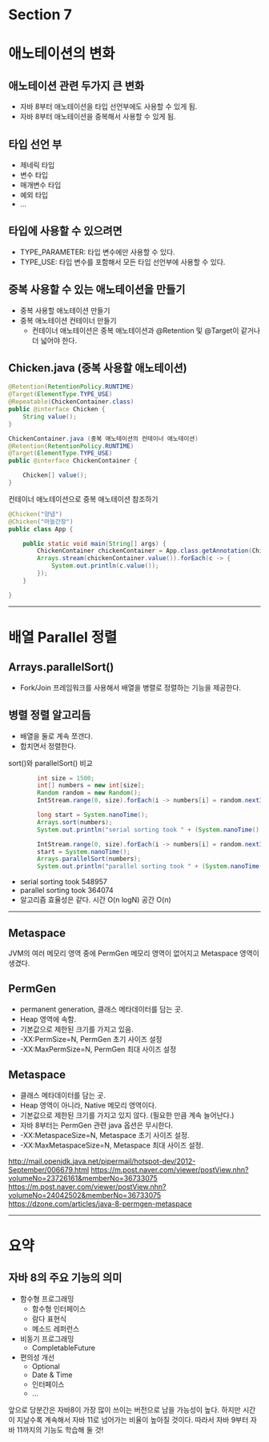 # Section 7

# 애노테이션의 변화

## 애노테이션 관련 두가지 큰 변화

- 자바 8부터 애노테이션을 타입 선언부에도 사용할 수 있게 됨.
- 자바 8부터 애노테이션을 중복해서 사용할 수 있게 됨.

## 타입 선언 부

- 제네릭 타입
- 변수 타입
- 매개변수 타입
- 예외 타입
- ...

## 타입에 사용할 수 있으려면

- TYPE_PARAMETER: 타입 변수에만 사용할 수 있다.
- TYPE_USE: 타입 변수를 포함해서 모든 타입 선언부에 사용할 수 있다.

## 중복 사용할 수 있는 애노테이션을 만들기

- 중복 사용할 애노테이션 만들기
- 중복 애노테이션 컨테이너 만들기
  - 컨테이너 애노테이션은 중복 애노테이션과 @Retention 및 @Target이 같거나 더 넓어야 한다.

## Chicken.java (중복 사용할 애노테이션)

```java
@Retention(RetentionPolicy.RUNTIME)
@Target(ElementType.TYPE_USE)
@Repeatable(ChickenContainer.class)
public @interface Chicken {
    String value();
}
```

```java
ChickenContainer.java (중복 애노테이션의 컨테이너 애노테이션)
@Retention(RetentionPolicy.RUNTIME)
@Target(ElementType.TYPE_USE)
public @interface ChickenContainer {

    Chicken[] value();
}
```

컨테이너 애노테이션으로 중복 애노테이션 참조하기

```java
@Chicken("양념")
@Chicken("마늘간장")
public class App {

    public static void main(String[] args) {
        ChickenContainer chickenContainer = App.class.getAnnotation(ChickenContainer.class);
        Arrays.stream(chickenContainer.value()).forEach(c -> {
            System.out.println(c.value());
        });
    }

}
```

---

# 배열 Parallel 정렬

## Arrays.parallelSort()

- Fork/Join 프레임워크를 사용해서 배열을 병렬로 정렬하는 기능을 제공한다.

## 병렬 정렬 알고리듬

- 배열을 둘로 계속 쪼갠다.
- 합치면서 정렬한다.

sort()와 parallelSort() 비교

```java
        int size = 1500;
        int[] numbers = new int[size];
        Random random = new Random();
        IntStream.range(0, size).forEach(i -> numbers[i] = random.nextInt());

        long start = System.nanoTime();
        Arrays.sort(numbers);
        System.out.println("serial sorting took " + (System.nanoTime() - start));

        IntStream.range(0, size).forEach(i -> numbers[i] = random.nextInt());
        start = System.nanoTime();
        Arrays.parallelSort(numbers);
        System.out.println("parallel sorting took " + (System.nanoTime() - start));
```

- serial sorting took 548957
- parallel sorting took 364074
- 알고리즘 효율성은 같다. 시간 O(n logN) 공간 O(n)

---

## Metaspace

JVM의 여러 메모리 영역 중에 PermGen 메모리 영역이 없어지고 Metaspace 영역이 생겼다.

## PermGen

- permanent generation, 클래스 메타데이터를 담는 곳.
- Heap 영역에 속함.
- 기본값으로 제한된 크기를 가지고 있음.
- -XX:PermSize=N, PermGen 초기 사이즈 설정
- -XX:MaxPermSize=N, PermGen 최대 사이즈 설정

## Metaspace

- 클래스 메타데이터를 담는 곳.
- Heap 영역이 아니라, Native 메모리 영역이다.
- 기본값으로 제한된 크기를 가지고 있지 않다. (필요한 만큼 계속 늘어난다.)
- 자바 8부터는 PermGen 관련 java 옵션은 무시한다.
- -XX:MetaspaceSize=N, Metaspace 초기 사이즈 설정.
- -XX:MaxMetaspaceSize=N, Metaspace 최대 사이즈 설정.

http://mail.openjdk.java.net/pipermail/hotspot-dev/2012-September/006679.html
https://m.post.naver.com/viewer/postView.nhn?volumeNo=23726161&memberNo=36733075
https://m.post.naver.com/viewer/postView.nhn?volumeNo=24042502&memberNo=36733075
https://dzone.com/articles/java-8-permgen-metaspace

---

# 요약

## 자바 8의 주요 기능의 의미

- 함수형 프로그래밍
  - 함수형 인터페이스
  - 람다 표현식
  - 메소드 레퍼런스
- 비동기 프로그래밍
  - CompletableFuture
- 편의성 개선
  - Optional
  - Date & Time
  - 인터페이스
  - ...

앞으로
당분간은 자바8이 가장 많이 쓰이는 버전으로 남을 가능성이 높다.
하지만 시간이 지날수록 계속해서 자바 11로 넘어가는 비율이 높아질 것이다.
따라서 자바 9부터 자바 11까지의 기능도 학습해 둘 것!
